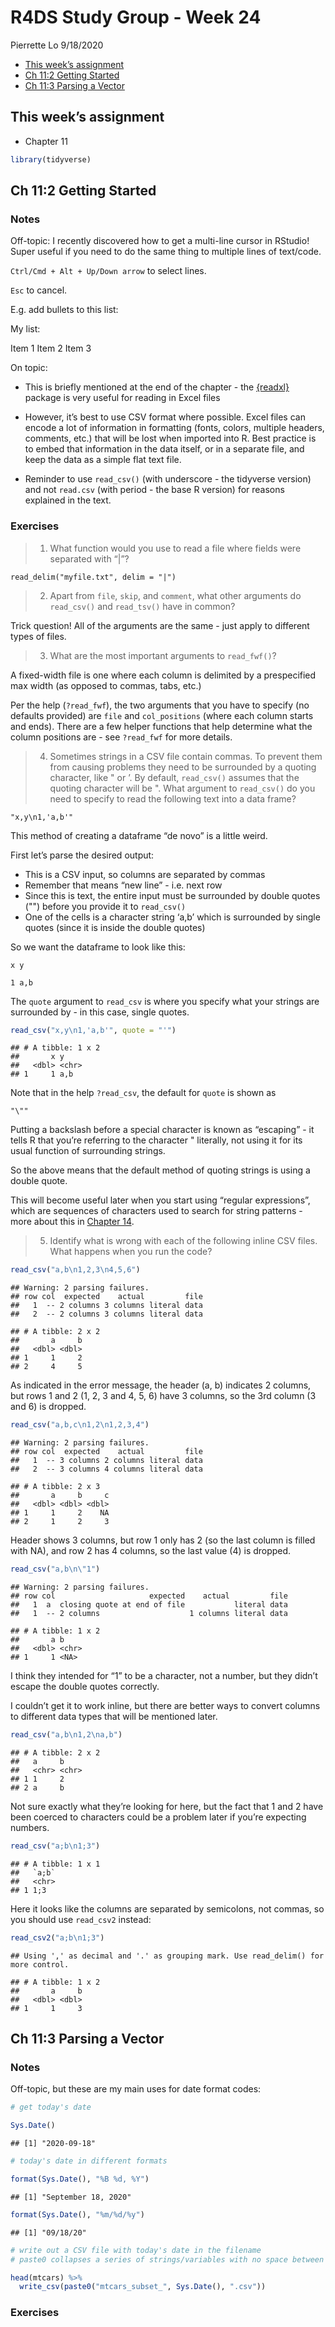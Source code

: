 R4DS Study Group - Week 24
================
Pierrette Lo
9/18/2020

  - [This week’s assignment](#this-weeks-assignment)
  - [Ch 11:2 Getting Started](#ch-112-getting-started)
  - [Ch 11:3 Parsing a Vector](#ch-113-parsing-a-vector)

## This week’s assignment

  - Chapter 11

<!-- end list -->

``` r
library(tidyverse)
```

## Ch 11:2 Getting Started

### Notes

Off-topic: I recently discovered how to get a multi-line cursor in
RStudio\! Super useful if you need to do the same thing to multiple
lines of text/code.

`Ctrl/Cmd + Alt + Up/Down arrow` to select lines.

`Esc` to cancel.

E.g. add bullets to this list:

My list:

Item 1 Item 2 Item 3

On topic:

  - This is briefly mentioned at the end of the chapter - the
    [{readxl}](https://readxl.tidyverse.org/) package is very useful for
    reading in Excel files

  - However, it’s best to use CSV format where possible. Excel files can
    encode a lot of information in formatting (fonts, colors, multiple
    headers, comments, etc.) that will be lost when imported into R.
    Best practice is to embed that information in the data itself, or in
    a separate file, and keep the data as a simple flat text file.

  - Reminder to use `read_csv()` (with underscore - the tidyverse
    version) and not `read.csv` (with period - the base R version) for
    reasons explained in the text.

### Exercises

> 1.  What function would you use to read a file where fields were
>     separated with “|”?

    read_delim("myfile.txt", delim = "|")

> 2.  Apart from `file`, `skip`, and `comment`, what other arguments do
>     `read_csv()` and `read_tsv()` have in common?

Trick question\! All of the arguments are the same - just apply to
different types of files.

> 3.  What are the most important arguments to `read_fwf()`?

A fixed-width file is one where each column is delimited by a
prespecified max width (as opposed to commas, tabs, etc.)

Per the help (`?read_fwf`), the two arguments that you have to specify
(no defaults provided) are `file` and `col_positions` (where each column
starts and ends). There are a few helper functions that help determine
what the column positions are - see `?read_fwf` for more details.

> 4.  Sometimes strings in a CSV file contain commas. To prevent them
>     from causing problems they need to be surrounded by a quoting
>     character, like " or ’. By default, `read_csv()` assumes that the
>     quoting character will be ". What argument to `read_csv()` do you
>     need to specify to read the following text into a data frame?

    "x,y\n1,'a,b'"

This method of creating a dataframe “de novo” is a little weird.

First let’s parse the desired output:

  - This is a CSV input, so columns are separated by commas
  - Remember that means “new line” - i.e. next row
  - Since this is text, the entire input must be surrounded by double
    quotes ("") before you provide it to `read_csv()`
  - One of the cells is a character string ‘a,b’ which is surrounded by
    single quotes (since it is inside the double quotes)

So we want the dataframe to look like this:

    x y
    
    1 a,b

The `quote` argument to `read_csv` is where you specify what your
strings are surrounded by - in this case, single quotes.

``` r
read_csv("x,y\n1,'a,b'", quote = "'")
```

    ## # A tibble: 1 x 2
    ##       x y    
    ##   <dbl> <chr>
    ## 1     1 a,b

Note that in the help `?read_csv`, the default for `quote` is shown as

    "\""

Putting a backslash before a special character is known as “escaping” -
it tells R that you’re referring to the character " literally, not using
it for its usual function of surrounding strings.

So the above means that the default method of quoting strings is using a
double quote.

This will become useful later when you start using “regular
expressions”, which are sequences of characters used to search for
string patterns - more about this in
[Chapter 14](https://r4ds.had.co.nz/strings.html#matching-patterns-with-regular-expressions).

> 5.  Identify what is wrong with each of the following inline CSV
>     files. What happens when you run the code?

``` r
read_csv("a,b\n1,2,3\n4,5,6")
```

    ## Warning: 2 parsing failures.
    ## row col  expected    actual         file
    ##   1  -- 2 columns 3 columns literal data
    ##   2  -- 2 columns 3 columns literal data

    ## # A tibble: 2 x 2
    ##       a     b
    ##   <dbl> <dbl>
    ## 1     1     2
    ## 2     4     5

As indicated in the error message, the header (a, b) indicates 2
columns, but rows 1 and 2 (1, 2, 3 and 4, 5, 6) have 3 columns, so the
3rd column (3 and 6) is dropped.

``` r
read_csv("a,b,c\n1,2\n1,2,3,4")
```

    ## Warning: 2 parsing failures.
    ## row col  expected    actual         file
    ##   1  -- 3 columns 2 columns literal data
    ##   2  -- 3 columns 4 columns literal data

    ## # A tibble: 2 x 3
    ##       a     b     c
    ##   <dbl> <dbl> <dbl>
    ## 1     1     2    NA
    ## 2     1     2     3

Header shows 3 columns, but row 1 only has 2 (so the last column is
filled with NA), and row 2 has 4 columns, so the last value (4) is
dropped.

``` r
read_csv("a,b\n\"1")
```

    ## Warning: 2 parsing failures.
    ## row col                     expected    actual         file
    ##   1  a  closing quote at end of file           literal data
    ##   1  -- 2 columns                    1 columns literal data

    ## # A tibble: 1 x 2
    ##       a b    
    ##   <dbl> <chr>
    ## 1     1 <NA>

I think they intended for “1” to be a character, not a number, but they
didn’t escape the double quotes correctly.

I couldn’t get it to work inline, but there are better ways to convert
columns to different data types that will be mentioned later.

``` r
read_csv("a,b\n1,2\na,b")
```

    ## # A tibble: 2 x 2
    ##   a     b    
    ##   <chr> <chr>
    ## 1 1     2    
    ## 2 a     b

Not sure exactly what they’re looking for here, but the fact that 1 and
2 have been coerced to characters could be a problem later if you’re
expecting numbers.

``` r
read_csv("a;b\n1;3")
```

    ## # A tibble: 1 x 1
    ##   `a;b`
    ##   <chr>
    ## 1 1;3

Here it looks like the columns are separated by semicolons, not commas,
so you should use `read_csv2` instead:

``` r
read_csv2("a;b\n1;3")
```

    ## Using ',' as decimal and '.' as grouping mark. Use read_delim() for more control.

    ## # A tibble: 1 x 2
    ##       a     b
    ##   <dbl> <dbl>
    ## 1     1     3

## Ch 11:3 Parsing a Vector

### Notes

Off-topic, but these are my main uses for date format codes:

``` r
# get today's date

Sys.Date()
```

    ## [1] "2020-09-18"

``` r
# today's date in different formats

format(Sys.Date(), "%B %d, %Y")
```

    ## [1] "September 18, 2020"

``` r
format(Sys.Date(), "%m/%d/%y")
```

    ## [1] "09/18/20"

``` r
# write out a CSV file with today's date in the filename
# paste0 collapses a series of strings/variables with no space between

head(mtcars) %>% 
  write_csv(paste0("mtcars_subset_", Sys.Date(), ".csv"))
```

### Exercises
